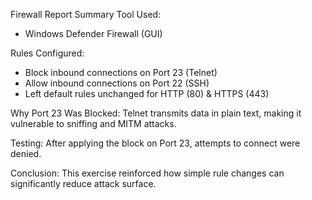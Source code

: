 Firewall Report Summary
Tool Used:
- Windows Defender Firewall (GUI)

Rules Configured:
- Block inbound connections on Port 23 (Telnet)
- Allow inbound connections on Port 22 (SSH)
- Left default rules unchanged for HTTP (80) & HTTPS (443)

Why Port 23 Was Blocked:
Telnet transmits data in plain text, making it vulnerable to sniffing and MITM attacks.

Testing:
After applying the block on Port 23, attempts to connect were denied.

Conclusion:
This exercise reinforced how simple rule changes can significantly reduce attack surface.
